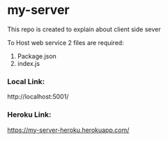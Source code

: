 # my-server
This repo is created to explain about client side sever

To Host web service 2 files are required:
1. Package.json
1. index.js
### Local Link:   
http://localhost:5001/    
### Heroku Link:    
https://my-server-heroku.herokuapp.com/

